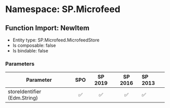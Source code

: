 # Namespace: SP.Microfeed

## Function Import: NewItem

- Entity type: SP.Microfeed.MicrofeedStore
- Is composable: false
- Is bindable: false

### Parameters

Parameter | SPO | SP 2019 | SP 2016 | SP 2013
----------|:---:|:-------:|:-------:|:-------
storeIdentifier (Edm.String) | ✅ | ✅ | ✅ | ✅
